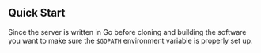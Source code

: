 ## Quick Start

Since the server is written in Go before cloning and building the software you want to make sure the `$GOPATH` environment variable is properly set up.
